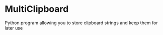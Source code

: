 # MultiClipboard
Python program allowing you to store clipboard strings and keep them for later use
